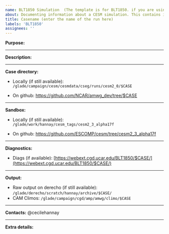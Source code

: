 ```yaml
---
name: BLT1850 Simulation  (The template is for BLT1850. if you are using another tag/compset, please customize accordingly)
about: Documenting information about a CESM simulation. This contains information about the location of the run directory, sandbox, etc 
title: Casename (enter the name of the run here)
labels: 'BLT1850'
assignees: ''
---
```

**Purpose:**

___

**Description:**

___
**Case directory:**
- Locally (if still available):
`/glade/campaign/cesm/cesmdata/cseg/runs/cesm2_0/$CASE`

- On github:
https://github.com/NCAR/amwg_dev/tree/$CASE
___
**Sandbox:**
- Locally (if still available): `/glade/work/hannay/cesm_tags/cesm2_3_alpha17f`
 
- On github: https://github.com/ESCOMP/cesm/tree/cesm2_3_alpha17f
___
**Diagnostics:**
- Diags (if available):
[https://webext.cgd.ucar.edu/BLT1850/$CASE/](https://webext.cgd.ucar.edu/BLT1850/$CASE/)
___
**Output:**
- Raw output on derecho (if still available): `/glade/derecho/scratch/hannay/archive/$CASE/`
- CAM Climos: `/glade/campaign/cgd/amp/amwg/climo/$CASE`
___
**Contacts:**
@cecilehannay
___
**Extra details:**
